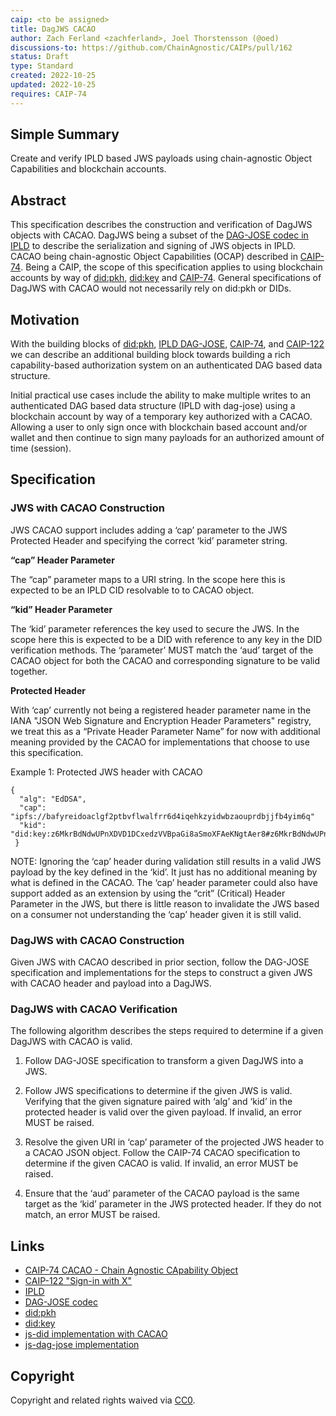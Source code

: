 ```yaml
---
caip: <to be assigned>
title: DagJWS CACAO
author: Zach Ferland <zachferland>, Joel Thorstensson (@oed)
discussions-to: https://github.com/ChainAgnostic/CAIPs/pull/162
status: Draft
type: Standard
created: 2022-10-25
updated: 2022-10-25
requires: CAIP-74
---
```


## Simple Summary

Create and verify IPLD based JWS payloads using chain-agnostic Object Capabilities and blockchain accounts.

## Abstract

This specification describes the construction and verification of DagJWS objects with CACAO. DagJWS being a subset of the [DAG-JOSE codec in IPLD](https://ipld.io/specs/codecs/dag-jose/spec/) to describe the serialization and signing of JWS objects in IPLD. CACAO being chain-agnostic Object Capabilities (OCAP) described in [CAIP-74](https://github.com/ChainAgnostic/CAIPs/blob/master/CAIPs/caip-74.md). Being a CAIP, the scope of this specification applies to using blockchain accounts by way of [did:pkh](https://github.com/w3c-ccg/did-pkh/blob/main/did-pkh-method-draft.md), [did:key](https://w3c-ccg.github.io/did-method-key/) and [CAIP-74](https://github.com/ChainAgnostic/CAIPs/blob/master/CAIPs/caip-74.md). General specifications of DagJWS with CACAO would not necessarily rely on did:pkh or DIDs. 

## Motivation

With the building blocks of [did:pkh](https://github.com/w3c-ccg/did-pkh/blob/main/did-pkh-method-draft.md), [IPLD DAG-JOSE](https://ipld.io/specs/codecs/dag-jose/spec/), [CAIP-74](https://github.com/ChainAgnostic/CAIPs/blob/master/CAIPs/caip-74.md), and [CAIP-122](https://github.com/ChainAgnostic/CAIPs/blob/master/CAIPs/caip-122.md) we can describe an additional building block towards building a rich capability-based authorization system on an authenticated DAG based data structure.

Initial practical use cases include the ability to make multiple writes to an authenticated DAG based data structure (IPLD with dag-jose) using a blockchain account by way of a temporary key authorized with a CACAO. Allowing a user to only sign once with blockchain based account and/or wallet and then continue to sign many payloads for an authorized amount of time (session).

## Specification

### JWS with CACAO Construction

JWS CACAO support includes adding a ‘cap’ parameter to the JWS Protected Header and specifying the correct ‘kid’ parameter string. 

**“cap” Header Parameter**

The “cap” parameter maps to a URI string. ln the scope here this is expected to be an IPLD CID resolvable to to CACAO object. 

**“kid” Header Parameter**

The ‘kid’ parameter references the key used to secure the JWS.  In the scope here this is expected to be a DID with reference to any key in the DID verification methods.  The ‘parameter’ MUST match the ‘aud’ target of the CACAO object for both the CACAO and corresponding signature to be valid together.

**Protected Header**

With ‘cap’ currently not being a registered header parameter name in the IANA "JSON Web Signature and Encryption Header Parameters" registry, we treat this as a “Private Header Parameter Name” for now with additional meaning provided by the CACAO for implementations that choose to use this specification.  

Example 1: Protected JWS header with CACAO
```tsx
{ 
  "alg": "EdDSA",
  "cap": "ipfs://bafyreidoaclgf2ptbvflwalfrr6d4iqehkzyidwbzaouprdbjjfb4yim6q"
  "kid": "did:key:z6MkrBdNdwUPnXDVD1DCxedzVVBpaGi8aSmoXFAeKNgtAer8#z6MkrBdNdwUPnXDVD1DCxedzVVBpaGi8aSmoXFAeKNgtAer8"
 }
```

NOTE: Ignoring the ‘cap’ header during validation still results in a valid JWS payload by the key defined in the ‘kid’. It just has no additional meaning by what is defined in the CACAO. The ‘cap’ header parameter could also have support added as an extension by using the “crit” (Critical) Header Parameter in the JWS, but there is little reason to invalidate the JWS based on a consumer not understanding the ‘cap’ header given it is still valid. 

### DagJWS with CACAO Construction

Given JWS with CACAO described in prior section, follow the DAG-JOSE specification and implementations for the steps to construct a given JWS with CACAO header and payload into a DagJWS. 

### DagJWS with CACAO Verification

The following algorithm describes the steps required to determine if a given DagJWS with CACAO is valid. 

1) Follow DAG-JOSE specification to transform a given DagJWS into a JWS. 

2) Follow JWS specifications to determine if the given JWS is valid. Verifying that the given signature paired with ‘alg’ and ‘kid’ in the protected header is valid over the given payload. If invalid, an error MUST be raised. 

3) Resolve the given URI in ‘cap’ parameter of the projected JWS header to a CACAO JSON object. Follow the CAIP-74 CACAO specification to determine if the given CACAO is valid. If invalid, an error MUST be raised. 

4) Ensure that the ‘aud’ parameter of the CACAO payload is the same target as the ‘kid’ parameter in the JWS protected header. If they do not match, an error MUST be raised.

## Links

- [CAIP-74 CACAO - Chain Agnostic CApability Object](https://github.com/ChainAgnostic/CAIPs/blob/master/CAIPs/caip-74.md)
- [CAIP-122 "Sign-in with X"](https://github.com/ChainAgnostic/CAIPs/blob/master/CAIPs/caip-122.md)
- [IPLD](https://ipld.io/)
- [DAG-JOSE codec](https://ipld.io/specs/codecs/dag-jose/spec/) 
- [did:pkh](https://github.com/w3c-ccg/did-pkh/blob/main/did-pkh-method-draft.md)
- [did:key](https://w3c-ccg.github.io/did-method-key/)
- [js-did implementation with CACAO](https://github.com/ceramicnetwork/js-did/tree/main/packages/dids)
- [js-dag-jose implementation](https://github.com/ceramicnetwork/js-dag-jose)

## Copyright
Copyright and related rights waived via [CC0](https://creativecommons.org/publicdomain/zero/1.0/).
